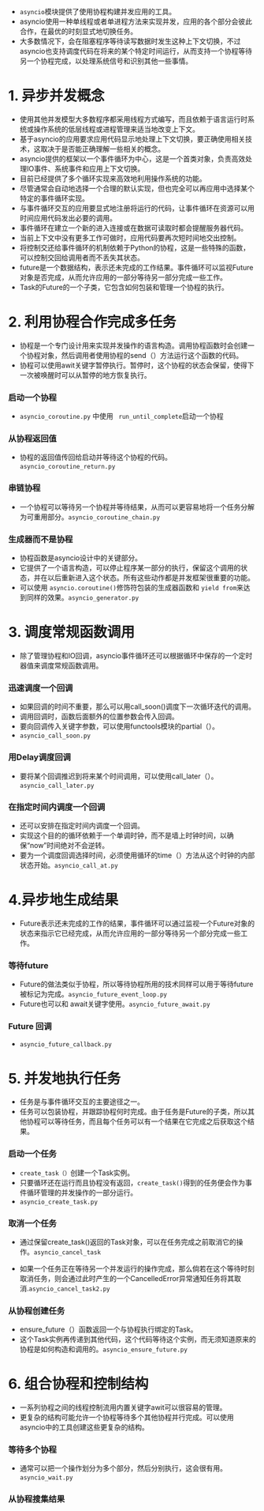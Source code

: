 * `asyncio`模块提供了使用协程构建并发应用的工具。
* asyncio使用一种单线程或者单进程方法来实现并发，应用的各个部分会彼此合作，在最优的时刻显式地切换任务。
* 大多数情况下，会在阻塞程序等待读写数据时发生这种上下文切换，不过asyncio也支持调度代码在将来的某个特定时间运行，从而支持一个协程等待另一个协程完成，以处理系统信号和识别其他一些事情。



# 1. 异步并发概念

* 使用其他并发模型大多数程序都采用线程方式编写，而且依赖于语言运行时系统或操作系统的低层线程或进程管理来适当地改变上下文。
* 基于asyncio的应用要求应用代码显示地处理上下文切换，要正确使用相关技术，这取决于是否能正确理解一些相关的概念。
* asyncio提供的框架以一个事件循环为中心，这是一个首类对象，负责高效处理IO事件、系统事件和应用上下文切换。
* 目前已经提供了多个循环实现来高效地利用操作系统的功能。
* 尽管通常会自动地选择一个合理的默认实现，但也完全可以再应用中选择某个特定的事件循环实现。
* 与事件循环交互的应用要显式地注册将运行的代码，让事件循环在资源可以用时间应用代码发出必要的调用。
* 事件循环在建立一个新的进入连接或在数据可读取时都会提醒服务器代码。
* 当前上下文中没有更多工作可做时，应用代码要再次短时间地交出控制。
* 将控制交还给事件循环的机制依赖于Python的协程，这是一些特殊的函数，可以控制交回给调用者而不丢失其状态。
* future是一个数据结构，表示还未完成的工作结果。事件循环可以监视Future对象是否完成，从而允许应用的一部分等待另一部分完成一些工作。
* Task的Future的一个子类，它包含如何包装和管理一个协程的执行。



# 2. 利用协程合作完成多任务

* 协程是一个专门设计用来实现并发操作的语言构造。调用协程函数时会创建一个协程对象，然后调用者使用协程的send（）方法运行这个函数的代码。
* 协程可以使用awit关键字暂停执行。暂停时，这个协程的状态会保留，使得下一次被唤醒时可以从暂停的地方恢复执行。

### 启动一个协程 

*  `asyncio_coroutine.py`        中使用       ` run_until_complete`启动一个协程

### 从协程返回值

* 协程的返回值传回给启动并等待这个协程的代码。`asyncio_coroutine_return.py`

### 串链协程

* 一个协程可以等待另一个协程并等待结果，从而可以更容易地将一个任务分解为可重用部分。`asyncio_coroutine_chain.py`

### 生成器而不是协程

* 协程函数是asyncio设计中的关键部分。
* 它提供了一个语言构造，可以停止程序某一部分的执行，保留这个调用的状态，并在以后重新进入这个状态。所有这些动作都是并发框架很重要的功能。
* 可以使用 `asyncio.coroutine()`修饰符包装的生成器函数和 `yield from`来达到同样的效果。`asyncio_generator.py`



# 3. 调度常规函数调用

* 除了管理协程和IO回调，asyncio事件循环还可以根据循环中保存的一个定时器值来调度常规函数调用。

### 迅速调度一个回调

* 如果回调的时间不重要，那么可以用call_soon()调度下一次循环迭代的调用。
* 调用回调时，函数后面额外的位置参数会传入回调。
* 要向回调传入关键字参数，可以使用functools模块的partial（）。
* `asyncio_call_soon.py`

### 用Delay调度回调

* 要将某个回调推迟到将来某个时间调用，可以使用call_later（）。`asyncio_call_later.py`

### 在指定时间内调度一个回调

* 还可以安排在指定时间内调度一个回调。
* 实现这个目的的循环依赖于一个单调时钟，而不是墙上时钟时间，以确保“now”时间绝对不会逆转。
* 要为一个调度回调选择时间，必须使用循环的time（）方法从这个时钟的内部状态开始。`asyncio_call_at.py`



# 4.异步地生成结果

* Future表示还未完成的工作的结果，事件循环可以通过监视一个Future对象的状态来指示它已经完成，从而允许应用的一部分等待另一个部分完成一些工作。

### 等待future

* Future的做法类似于协程，所以等待协程所用的技术同样可以用于等待future被标记为完成。`asyncio_future_event_loop.py`
* Future也可以和 await关键字使用。`asyncio_future_await.py`

### Future 回调

* `asyncio_future_callback.py`



# 5. 并发地执行任务

* 任务是与事件循环交互的主要途径之一。
* 任务可以包装协程，并跟踪协程何时完成。由于任务是Future的子类，所以其他协程可以等待任务，而且每个任务可以有一个结果在它完成之后获取这个结果。

### 启动一个任务

* `create_task（）`创建一个Task实例。
* 只要循环还在运行而且协程没有返回，`create_task()`得到的任务便会作为事件循环管理的并发操作的一部分运行。
* `asyncio_create_task.py`

### 取消一个任务

* 通过保留create_task()返回的Task对象，可以在任务完成之前取消它的操作。`asyncio_cancel_task`

* 如果一个任务正在等待另一个并发运行的操作完成，那么倘若在这个等待时刻取消任务，则会通过此时产生的一个CancelledError异常通知任务将其取消.`asyncio_cancel_task2.py`

### 从协程创建任务

* ensure_future（）函数返回一个与协程执行绑定的Task。
* 这个Task实例再传递到其他代码，这个代码等待这个实例，而无须知道原来的协程是如何构造和调用的。`asyncio_ensure_future.py`



# 6. 组合协程和控制结构

* 一系列协程之间的线程控制流用内置关键字awit可以很容易的管理。
* 更复杂的结构可能允许一个协程等待多个其他协程并行完成。可以使用asyncio中的工具创建这些更复杂的结构。

### 等待多个协程

* 通常可以把一个操作划分为多个部分，然后分别执行，这会很有用。`asyncio_wait.py`

### 从协程搜集结果

